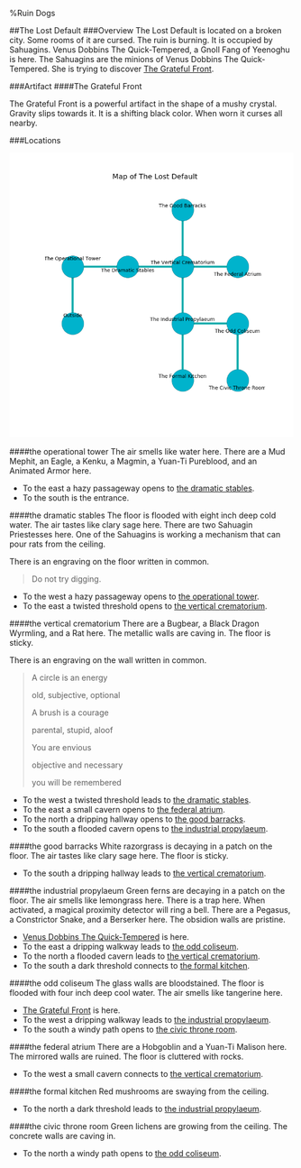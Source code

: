 %Ruin Dogs

##The Lost Default
###Overview
The Lost Default is located on a broken city. Some rooms of it are cursed. The ruin is burning. It is occupied by Sahuagins. <a name="Venus-Dobbins-The-Quick-Tempered"></a>Venus Dobbins The Quick-Tempered, a Gnoll Fang of Yeenoghu is here. The Sahuagins are the minions of Venus Dobbins The Quick-Tempered. She  is trying to discover [The Grateful Front](#The-Grateful-Front). 



###Artifact
####<a name="The-Grateful-Front"></a>The Grateful Front


The Grateful Front is a powerful artifact in the shape of a mushy crystal. Gravity slips towards it. It is a shifting black color. When worn it curses all nearby. 





###Locations


![](../v2/images/The-Lost-Default.png)

####<a name="the-operational-tower"></a>the operational tower
The air smells like water here. There are a Mud Mephit, an Eagle, a Kenku, a Magmin, a Yuan-Ti Pureblood, and an Animated Armor here. 



* To the east a hazy passageway opens to [the dramatic stables](#the-dramatic-stables).
* To the south is the entrance.


####<a name="the-dramatic-stables"></a>the dramatic stables
The floor is flooded with eight inch deep cold water. The air tastes like clary sage here. There are two Sahuagin Priestesses here. One of the Sahuagins is working a mechanism that can pour rats from the ceiling. 

There is an engraving on the floor written in common. 

> Do not try digging.
>


* To the west a hazy passageway opens to [the operational tower](#the-operational-tower).
* To the east a twisted threshold opens to [the vertical crematorium](#the-vertical-crematorium).


####<a name="the-vertical-crematorium"></a>the vertical crematorium
There are a Bugbear, a Black Dragon Wyrmling, and a Rat here. The metallic walls are caving in. The floor is sticky. 

There is an engraving on the wall written in common. 

> A circle is an energy
>
> old, subjective, optional
>
> A brush is a courage
>
> parental, stupid, aloof
>
> You are envious
>
> objective and necessary
>
> you will be remembered
>


* To the west a twisted threshold leads to [the dramatic stables](#the-dramatic-stables).
* To the east a small cavern opens to [the federal atrium](#the-federal-atrium).
* To the north a dripping hallway opens to [the good barracks](#the-good-barracks).
* To the south a flooded cavern opens to [the industrial propylaeum](#the-industrial-propylaeum).


####<a name="the-good-barracks"></a>the good barracks
White razorgrass is decaying in a patch on the floor. The air tastes like clary sage here. The floor is sticky. 



* To the south a dripping hallway leads to [the vertical crematorium](#the-vertical-crematorium).


####<a name="the-industrial-propylaeum"></a>the industrial propylaeum
Green ferns are decaying in a patch on the floor. The air smells like lemongrass here. There is a trap here. When activated, a magical proximity detector will ring a bell. There are a Pegasus, a Constrictor Snake, and a Berserker here. The obsidion walls are pristine. 



* [Venus Dobbins The Quick-Tempered](#Venus-Dobbins-The-Quick-Tempered) is here.
* To the east a dripping walkway leads to [the odd coliseum](#the-odd-coliseum).
* To the north a flooded cavern leads to [the vertical crematorium](#the-vertical-crematorium).
* To the south a dark threshold connects to [the formal kitchen](#the-formal-kitchen).


####<a name="the-odd-coliseum"></a>the odd coliseum
The glass walls are bloodstained. The floor is flooded with four inch deep cool water. The air smells like tangerine here. 



* [The Grateful Front](#The-Grateful-Front) is here.
* To the west a dripping walkway leads to [the industrial propylaeum](#the-industrial-propylaeum).
* To the south a windy path opens to [the civic throne room](#the-civic-throne-room).


####<a name="the-federal-atrium"></a>the federal atrium
There are a Hobgoblin and a Yuan-Ti Malison here. The mirrored walls are ruined. The floor is cluttered with rocks. 



* To the west a small cavern connects to [the vertical crematorium](#the-vertical-crematorium).


####<a name="the-formal-kitchen"></a>the formal kitchen
Red mushrooms are swaying from the ceiling. 



* To the north a dark threshold leads to [the industrial propylaeum](#the-industrial-propylaeum).


####<a name="the-civic-throne-room"></a>the civic throne room
Green lichens are growing from the ceiling. The concrete walls are caving in. 



* To the north a windy path opens to [the odd coliseum](#the-odd-coliseum).


